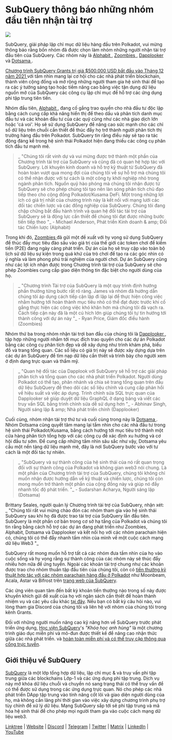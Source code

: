 # SubQuery thông báo những nhóm đầu tiên nhận tài trợ

![](https://miro.medium.com/max/1400/1*qp0hhPcvodDIMmVScohSnw.png)

SubQuery, giải pháp lập chỉ mục dữ liệu hàng đầu trên Polkadot, vui mừng thông báo rằng bốn nhóm đã được chọn làm nhóm những người nhận tài trợ đầu tiên của SubQuery. Các nhóm này là [ Alphabit ](https://www.polkadata.xyz/), [ Zoombies ](https://zoombies.world), [ Dapplooker ](https://dapplooker.com/) và [ Dotsama ](http://dotsama.ai/).

[ Chương trình SubQuery Grants trị giá $500.000 USD bắt đầu vào Tháng 12 năm 2021 ](./20211222-grants.md) với tầm nhìn mang lại cơ hội cho các nhà phát triển blockchain, thành viên cộng đồng và mở rộng những người tham gia hệ sinh thái để tạo ra các ý tưởng sáng tạo hoặc tiềm năng cao bằng việc tận dụng dữ liệu nguồn mở của SubQuery các công cụ lập chỉ mục để hỗ trợ các ứng dụng phi tập trung tiên tiến.

Nhóm đầu tiên, [ Alphabit ](https://www.polkadata.xyz/), đang cố gắng trao quyền cho nhà đầu tư độc lập bằng cách cung cấp khả năng hiển thị để theo dấu và phân tích danh mục đầu tư và các khoản đầu tư của các quỹ cũng như các nhà giao dịch lớn hoặc 'cá voi'. Họ sẽ sử dụng SubQuery để nâng cao sức mạnh cho các chỉ số dữ liệu trên chuỗi cần thiết để thúc đẩy họ trở thành người phân tích thị trường hàng đầu trên Polkadot. SubQuery tin rằng điều này sẽ tạo ra tác động đáng kể trong hệ sinh thái Polkadot hiện đang thiếu các công cụ phân tích đầu tư mạnh mẽ.

> _ "Chúng tôi rất vinh dự và vui mừng được trở thành một phần của Chương trình tài trợ của SubQuery và cũng đã có quan hệ hợp tác với SubQuery. Lời khuyên kinh doanh và hỗ trợ kỹ thuật từ SubQuery đã hoàn toàn vượt qua mong đợi của chúng tôi về sự hỗ trợ mà chúng tôi có thể nhận được với tư cách là một công ty khởi nghiệp nhỏ trong ngành phân tích. Nguồn quỹ hào phóng mà chúng tôi nhận được từ SubQuery sẽ cho phép chúng tôi tạo nên làn sóng phân tích chủ đạo tiếp theo cho cộng đồng Polkadot/Kusama DeFi. Một trong những lợi ích có giá trị nhất của chương trình này là kết nối với mạng lưới các đối tác chiến lược và các đồng nghiệp của SubQuery. Chúng tôi đang chập chững bắt đầu hành trình và quan hệ đối tác tài trợ của SubQuery sẽ là động lực cần thiết để chúng tôi đạt được những bước tiến tiếp theo "_ - Michael Anderson, Phát triển Kinh doanh & amp; Đối tác Chiến lược (Alphabit)

Trong khi đó, [ Zoombies ](https://zoombies.world/) đã gửi một đề xuất với hy vọng sử dụng SubQuery để thúc đẩy mục tiêu đào sâu vào giá trị của thế giới các token chơi để kiếm tiền (P2E) đang ngày càng phát triển. Dự án của họ sẽ truy cập vào toàn bộ lịch sử dữ liệu sự kiện trong quá khứ của trò chơi để tạo ra các góc nhìn có ý nghĩa và làm phong phú trải nghiệm của người chơi. Dự án SubQuery cũng như các lợi ích nhận được trong Chương trình tài trợ của SubQuery sẽ cho phép Zoombies cung cấp giao diện thông tin đặc biệt cho người dùng của họ.

> _ "Chương trình Tài trợ của SubQuery là một quy trình định hướng phần thưởng từng bước rất rõ ràng. James và nhóm đã hướng dẫn chúng tôi áp dụng cách tiếp cận lặp đi lặp lại để thực hiện công việc nhằm hướng tới hoàn thành mục tiêu nhỏ có thể đạt được trước khi cố gắng thực hiện các công việc khó khăn hơn mà chúng tôi đã vạch ra. Cách tiếp cận này đã là một cú hích lớn giúp chúng tôi tự tin hướng tới thành công với dự án này "_ - Ryan Price, Giám đốc điều hành (Zoombies)

Nhóm thứ ba trong nhóm nhận tài trợi ban đầu của chúng tôi là [ Dapplooker ](https://dapplooker.com/), tập hợp những người nhắm tới mục đích trao quyền cho các dự án Polkadot bằng các công cụ phân tích đẹp và dễ xây dựng như trình khám phá, biểu đồ và trang tổng quan. Các số liệu có giá trị này sẽ được xây dựng dựa trên các dự án SubQuery để tìm nạp dữ liệu cần thiết và trình bày cho người xem ở định dạng trực quan và thẩm mỹ.

> _ "Quan hệ đối tác của Dapplook với SubQuery sẽ hỗ trợ các giải pháp phân tích và tổng quan cho các nhà phát triển Polkadot. Người dùng Polkadot có thể tạo, phân nhánh và chia sẻ trang tổng quan trên đầu dữ liệu SubQuery để theo dõi các số liệu chính và cung cấp phản hồi về hiệu suất và việc áp dụng. Trình chỉnh sửa SQL trực quan của Dapplooker sẽ giúp duyệt dữ liệu GraphQL ở dạng bảng và viết các truy vấn SQL bằng trình chỉnh sửa dễ sử dụng hơn "_ - Abhinav Singh, Người sáng lập & amp; Nhà phát triển chính (Dapplooker)

Cuối cùng, nhóm nhận tài trợ thứ tư và cuối cùng trong này là [ Dotsama ](http://dotsama.ai/). Nhóm Dotsama cũng quyết tâm mang lại tầm nhìn cho các nhà đầu tư trong hệ sinh thái Polkadot/Kusama, bằng cách hướng tới mục tiêu trở thành một cửa hàng phân tích tổng hợp với các công cụ để xác định xu hướng và cơ hội đầu tư sớm. Để cung cấp những tầm nhìn sâu sắc như vậy, Dotsama yêu cầu một nền tảng dữ liệu mạnh mẽ, đây là nơi SubQuery bước vào với tư cách là một đối tác tự nhiên.

> _ "SubQuery và sự thành công của hệ sinh thái của nó rất quan trọng đối với sự thành công của Polkadot và không gian web3 nói chung. Là một phần của Chương trình tài trợ của SubQuery, chúng tôi không chỉ muốn nhận được hướng dẫn về kỹ thuật và chiến lược, chúng tôi còn mong muốn trở thành một phần của cộng đồng này và giúp nó đẩy nhanh tốc độ phát triển. "_ - Sudarshan Acharya, Người sáng lập (Dotsama)

Brittany Seales, người quản lý Chương trình tài trợ của SubQuery, nhận xét: _ "Chúng tôi rất vui mừng chào đón các nhóm tham gia vào hệ sinh thái SubQuery sau khi họ đã được trao tài trợ của SubQuery lần đầu tiên. SubQuery là một phần cơ bản trong cơ sở hạ tầng của Polkadot và chúng tôi tin rằng bằng cách hỗ trợ các dự án đang phát triển như Zoombies, Alphabit, Dotsama và Dapplooker và kết nối họ với các nhóm parachain hiện có, chúng tôi có thể đẩy nhanh tầm nhìn của mình về một cuộc cách mạng dữ liệu Web3 "_

SubQuery rất mong muốn hỗ trợ tất cả các nhóm đưa tầm nhìn của họ vào cuộc sống và hy vọng rằng sự thành công của các nhóm này sẽ thúc đẩy nhiều hơn nữa để ứng tuyển. Ngoài các khoản tài trợ chung như các khoản được trao cho nhóm thuần tập đầu tiên của chúng tôi, còn có [tiền thưởng kỹ thuật hợp tác với các nhóm parachain hàng đầu ở Polkadot](./20220127-grants-bounties.md) như Moonbeam, Acala, Astar và Bifrost trên [trang web của SubQuery](https://subquery.network/grants).

Các ứng viên quan tâm đến bất kỳ khoản tiền thưởng nào trong số này được khuyến khích gửi đề xuất của họ với ngân sách cần thiết để hoàn thành nhiệm vụ và các yêu cầu khác [tại đây](https://docs.google.com/forms/d/e/1FAIpQLSfmMazkebKwNTWThBkVGaxf2Bg8s4aWZ0ZhwiMCtc9kv4sJHQ/viewform). Nếu bạn có bất kỳ câu hỏi nào, vui lòng tham gia Discord của chúng tôi và liên hệ với nhóm của chúng tôi trong kênh Grants.

Đối với những người muốn nâng cao kỹ năng hơn về SubQuery trước phát triển ứng dụng, [Học viện SubQuery](./20211018-subquery-launches-the-subquery-academy.md)'s _"Khóa học anh hùng"_ là một chương trình giáo dục miễn phí và mô-đun được thiết kế để nâng cao nhận thức giữa các nhà phát triển. và [hoàn toàn miễn phí và có thể truy cập thông qua cổng trực tuyến](https://subquery.coassemble.com/unlock/dOKZW6O#/).

## Giới thiệu về SubQuery

[SubQuery](https://subquery.network) là một lớp tổng hợp dữ liệu, lập chỉ mục & và truy vấn phi tập trung giữa các blockchains Lớp-1 và các ứng dụng phi tập trung. Dịch vụ này mở khóa dữ liệu chuỗi và chuyển nó sang trạng thái có thể truy vấn để có thể được sử dụng trong các ứng dụng trực quan. Nó cho phép các nhà phát triển DApp tập trung vào tính năng cốt lõi và giao diện người dùng của họ, mà không cần lãng phí thời gian vào việc xây dựng chương trình phụ trợ tùy chỉnh để xử lý dữ liệu. Mạng SubQuery sắp tới sẽ phi tập trung và mã hóa hệ sinh thái để cho phép mọi người tham gia vào cuộc cách mạng dữ liệu web3.

​​[Linktree](https://linktr.ee/subquerynetwork) | [Website](https://subquery.network/) | [Discord](https://discord.com/invite/78zg8aBSMG) | [Telegram](https://t.me/subquerynetwork) | [Twitter](https://twitter.com/subquerynetwork) | [Matrix](https://matrix.to/#/#subquery:matrix.org) | [LinkedIn](https://www.linkedin.com/company/subquery) | [YouTube](https://www.youtube.com/channel/UCi1a6NUUjegcLHDFLr7CqLw)
